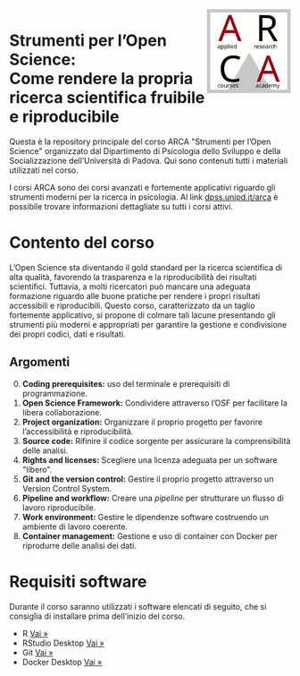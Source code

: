 <img align="right" width="150" height="150" src="files/arca-logo.svg">

# Strumenti per l’Open Science:<br>Come rendere la propria ricerca scientifica fruibile e riproducibile

<!-- badges: start -->
<!-- badges: end -->

Questa è la repository principale del corso ARCA "Strumenti per l’Open Science"
organizzato dal Dipartimento di Psicologia dello Sviluppo e della Socializzazione
dell’Università di Padova. Qui sono contenuti tutti i materiali utilizzati
nel corso.

I corsi ARCA sono dei corsi avanzati e fortemente applicativi riguardo
gli strumenti moderni per la ricerca in psicologia. Al link
[dpss.unipd.it/arca](https://www.dpss.unipd.it/arca) è possibile trovare
informazioni dettagliate su tutti i corsi attivi.

# Contento del corso

L’Open Science sta diventando il gold standard per la ricerca scientifica di alta qualità, favorendo la trasparenza e la riproducibilità dei risultati scientifici. Tuttavia, a molti ricercatori può mancare una adeguata formazione riguardo alle buone pratiche per rendere i propri risultati accessibili e riproducibili. Questo corso, caratterizzato da un taglio fortemente applicativo, si propone di colmare tali lacune presentando gli strumenti più moderni e appropriati per garantire la gestione e condivisione dei propri codici, dati e risultati.

## Argomenti

0. **Coding prerequisites:** uso del terminale e prerequisiti di programmazione.
1. **Open Science Framework:** Condividere attraverso l’OSF per facilitare la libera collaborazione.
2. **Project organization:** Organizzare il proprio progetto per favorire l’accessibilità e riproducibilità.
3. **Source code:** Rifinire il codice sorgente per assicurare la comprensibilità delle analisi.
4. **Rights and licenses:** Scegliere una licenza adeguata per un software "libero".
5. **Git and the version control:** Gestire il proprio progetto attraverso un Version Control System.
6. **Pipeline and workflow:** Creare una *pipeline* per strutturare un flusso di lavoro riproducibile.
7. **Work environment:** Gestire le dipendenze software costruendo un ambiente di lavoro coerente.
8. **Container management:** Gestione e uso di container con Docker per riprodurre delle analisi dei dati.

# Requisiti software

Durante il corso saranno utilizzati i software elencati di seguito, che si
consiglia di installare prima dell’inizio del corso.

- R [Vai &raquo;](https://cran.stat.unipd.it/)
- RStudio Desktop [Vai &raquo;](https://www.rstudio.com/products/rstudio/download/#download)
- Git [Vai &raquo;](https://git-scm.com/downloads)
- Docker Desktop [Vai &raquo;](https://docs.docker.com/get-docker/)
